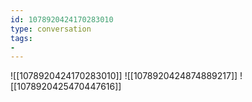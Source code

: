 ```yaml
---
id: 1078920424170283010
type: conversation
tags:
- 
---
```

![[1078920424170283010]]
![[1078920424874889217]]
![[1078920425470447616]]

